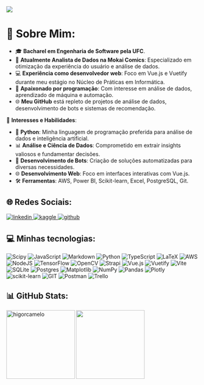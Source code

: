 <img src="https://github.com/higorcamelo/higorcamelo/blob/main/Background_1.gif">

# 💫 Sobre Mim:
- 🎓 **Bacharel em Engenharia de Software pela UFC**.
- 💼 **Atualmente Analista de Dados na Mokai Comics**: Especializado em otimização da experiência do usuário e análise de dados.
- 💻 **Experiência como desenvolvedor web**: Foco em Vue.js e Vuetify durante meu estágio no Núcleo de Práticas em Informática.
- 🤖 **Apaixonado por programação**: Com interesse em análise de dados, aprendizado de máquina e automação.
- 🌐 **Meu GitHub** está repleto de projetos de análise de dados, desenvolvimento de bots e sistemas de recomendação.

🚀 **Interesses e Habilidades**:
- 🐍 **Python**: Minha linguagem de programação preferida para análise de dados e inteligência artificial.
- 📊 **Análise e Ciência de Dados**: Comprometido em extrair insights valiosos e fundamentar decisões.
- 🤖 **Desenvolvimento de Bots**: Criação de soluções automatizadas para diversas necessidades.
- 🌐 **Desenvolvimento Web**: Foco em interfaces interativas com Vue.js.
- 🛠️ **Ferramentas**: AWS, Power BI, Scikit-learn, Excel, PostgreSQL, Git.

## 🌐 Redes Sociais:
<a href="https://linkedin.com/in/higorcamelo" target="_blank">
<img src=https://img.shields.io/badge/linkedin-%231E77B5.svg?&style=for-the-badge&logo=linkedin&logoColor=white alt=linkedin style="margin-bottom: 5px;" />
</a>
<a href="https://www.kaggle.com/higorcamelo" target="_blank">
<img src=https://img.shields.io/badge/kaggle-%2344BAE8.svg?&style=for-the-badge&logo=kaggle&logoColor=white alt=kaggle style="margin-bottom: 5px;" />
</a>
<a href="https://github.com/higorcamelo" target="_blank">
<img src=https://img.shields.io/badge/github-%2324292e.svg?&style=for-the-badge&logo=github&logoColor=white alt=github style="margin-bottom: 5px;" />
</a>  
<br>

## 💻 Minhas tecnologias:
![Scipy](https://img.shields.io/badge/SciPy-%230C55A5.svg?style=for-the-badge&logo=scipy&logoColor=%white) ![JavaScript](https://img.shields.io/badge/javascript-%23323330.svg?style=for-the-badge&logo=javascript&logoColor=%23F7DF1E) ![Markdown](https://img.shields.io/badge/markdown-%23000000.svg?style=for-the-badge&logo=markdown&logoColor=white) ![Python](https://img.shields.io/badge/python-3670A0?style=for-the-badge&logo=python&logoColor=ffdd54) ![TypeScript](https://img.shields.io/badge/typescript-%23007ACC.svg?style=for-the-badge&logo=typescript&logoColor=white) ![LaTeX](https://img.shields.io/badge/latex-%23008080.svg?style=for-the-badge&logo=latex&logoColor=white) ![AWS](https://img.shields.io/badge/AWS-%23FF9900.svg?style=for-the-badge&logo=amazon-aws&logoColor=white) ![NodeJS](https://img.shields.io/badge/node.js-6DA55F?style=for-the-badge&logo=node.js&logoColor=white) ![TensorFlow](https://img.shields.io/badge/TensorFlow-%23FF6F00.svg?style=for-the-badge&logo=TensorFlow&logoColor=white) ![OpenCV](https://img.shields.io/badge/opencv-%23white.svg?style=for-the-badge&logo=opencv&logoColor=white) ![Strapi](https://img.shields.io/badge/strapi-%232E7EEA.svg?style=for-the-badge&logo=strapi&logoColor=white) ![Vue.js](https://img.shields.io/badge/vue.js-%2335495e.svg?style=for-the-badge&logo=vuedotjs&logoColor=%234FC08D) ![Vuetify](https://img.shields.io/badge/Vuetify-1867C0?style=for-the-badge&logo=vuetify&logoColor=AEDDFF) ![Vite](https://img.shields.io/badge/vite-%23646CFF.svg?style=for-the-badge&logo=vite&logoColor=white) ![SQLite](https://img.shields.io/badge/sqlite-%2307405e.svg?style=for-the-badge&logo=sqlite&logoColor=white) ![Postgres](https://img.shields.io/badge/postgres-%23316192.svg?style=for-the-badge&logo=postgresql&logoColor=white) ![Matplotlib](https://img.shields.io/badge/Matplotlib-%23ffffff.svg?style=for-the-badge&logo=Matplotlib&logoColor=black) ![NumPy](https://img.shields.io/badge/numpy-%23013243.svg?style=for-the-badge&logo=numpy&logoColor=white) ![Pandas](https://img.shields.io/badge/pandas-%23150458.svg?style=for-the-badge&logo=pandas&logoColor=white) ![Plotly](https://img.shields.io/badge/Plotly-%233F4F75.svg?style=for-the-badge&logo=plotly&logoColor=white) ![scikit-learn](https://img.shields.io/badge/scikit--learn-%23F7931E.svg?style=for-the-badge&logo=scikit-learn&logoColor=white) ![GIT](https://img.shields.io/badge/Git-fc6d26?style=for-the-badge&logo=git&logoColor=white) ![Postman](https://img.shields.io/badge/Postman-FF6C37?style=for-the-badge&logo=postman&logoColor=white) ![Trello](https://img.shields.io/badge/Trello-%23026AA7.svg?style=for-the-badge&logo=Trello&logoColor=white)
<br>
## 📊 GitHub Stats:
<img align="left" height="180em" src="https://github-readme-stats.vercel.app/api/top-langs/?username=higorcamelo&hide_progress=true&theme=slateorange" alt=higorcamelo />
<a href="https://github.com/higorcamelo">
<img align="center" src="http://github-profile-summary-cards.vercel.app/api/cards/repos-per-language?username=higorcamelo&theme=slateorange" height="180em" />
